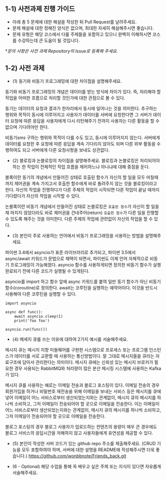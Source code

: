 ## 1-1) 사전과제 진행 가이드

- 아래 총 5 문제에 대한 해설을 작성한 뒤 Pull Request를 날려주세요.
- 문제 해설에 대한 정해진 양식은 없으며, 최대한 자세히 해설해주시면 좋습니다.
- 문제 유형은 해당 코스에서 다룰 주제들을 포함하고 있으니 완벽히 이해하시면 코스를 수강하는데 큰 도움이 될 것입니다.

**문의 사항은 사전 과제 Repository의 Issue로 등록해 주세요.*
  


## 1-2) 사전 과제

- (1) 동기와 비동기 프로그래밍에 대한 차이점을 설명해주세요.

동기와 비동기 프로그래밍의 개념은 데이터를 받는 방식에 차이가 있다. 즉, 처리해야 할 작업을 어떠한 흐름으로 처리할 것인가에 대한 관점으로 볼 수 있다.

동기는 데이터의 요청과 결과가 한자리에서 동시에 일어나는 것을 의미한다. 추구하는 행위와 목적이 동시에 이루어지고 사용자가 데이터를 서버에 요청한다면 그 서버가 데이터 요청에 따른 응답을 사용자에게 다시 리턴해주기 전까지 사용자는 다른 활동을 할 수 없으며 기다려야만 한다.

비동기sms 구하는 행위와 목적이 다를 수도 있고, 동시에 이루어지지 않는다. 서버에게 데이터를 요청한 후 요청에 따른 응답을 계속 기다리지 않아도 되며 다른 외부 활동을 수행하여도 되고 서버에게 다른 요청사항을 보내도 상관없다.


- (2) 블로킹과 논블로킹의 차이점을 설명해주세요.
블로킹과 논블로킹은 처리되어야 하는 한 작업이 전체적인 작업 흐름을 제어하느냐 아니냐에 대해 중점을 둔다. 

블록이란 동기의 개념에서 만들어진 상태로 호출된 함수가 자신의 할 일을 모두 마칠때까지 제어권을 계속 가지고서 호출한 함수에게 바로 돌려주지 않는 것을 블로킹이라고 한다. 자신의 작업을 진행하다가 다른 주체의 작업이 시작되면 다른 작업이 끝날 때까지 기다렸다가 자신의 작업을 시작할 수 있다.

논블록이란 비동기 개념에서 만들어진 상태로 논블로킹은 `호출된 함수`가 자신이 할 일을 채 마치지 않았더라도 바로 제어권을 건네주어(return) `호출한 함수`가 다른 일을 진행할 수 있도록 해주는 것을 의미한다. 다른 주체의 작업에 관련없이 자신의 작업을 할 수 있다.

- (3) 본인이 주로 사용하는 언어에서 비동기 프로그래밍을 사용하는 방법을 설명해주세요.

파이썬 3.4에서 asyncio가 표준 라이브러리로 추가되고, 파이썬 3.5에서 async/await 키워드가 문법으로 채택이 되면서, 파이썬도 이제 언어 자체적으로 비동기 프로그래밍이 가능해졌다. asyncio 함수를 사용하게되면 정의한 비동기 함수가 실행 완료되기 전에 다른 코드가 실행될 수 있게된다.

asyncio를 import 하고 함수 앞에 async 키워드를 붙여 일반 동기 함수가 아닌 비동기함수(coroutine)로 정의한다. await는 코루틴을 실행하는 예약어이다. 이것을 반드시 사용해야 다른 코루틴을 실행할 수 있다.

```
import asyncio

async def func():
	await asyncio.sleep(1)
    print('foo foo')

asyncio.run(func())
```


- (4) 메세지 큐를 쓰는 이유에 대하여 2가지 예시를 서술해주세요.

메시지 큐는 메시지 지향 미들웨어를 구현한 시스템으로 프로세스 또는 프로그램 인스턴스가 데이터를 서로 교환할 때 사용하는 통신방법이다. 말 그대로 메시지들을 큐라는 자료구조에 담아서 관리한다는 의미이다. 메시지 큐에는 신뢰성 있는 메시지 브로커가 필요한 경우 사용되는 RabbitMQ와 처리량이 많은 분산 메시징 시스템에 사용하는 Kafka가 있다.

메시지 큐를 사용하는 예로는 이메일 전송과 블로그 포스팅이 있다.
이메일 전송의 경우 회원가입을 하거나 비밀번호 재전송을 위해 이메일을 보내는 서비스 등은 메시지를 큐에 넣어 이메일이 어느 서비스로부터 생산되었는지와는 관계없이, 메시지 큐의 메시지를 하나씩 소비하고, 그저 이메일이 전송되어야 할 곳으로 이메일을 전송한다. 이는 이메일이 어느 서비스로부터 생산되었는지와는 관계없이, 메시지 큐의 메시지를 하나씩 소비하고, 그저 이메일이 전송되어야 할 곳으로 이메일을 전송한다.

블로그 포스팅의 경우 블로그 사용자가 업로드하는 컨텐츠의 용량이 매우 큰 경우에도 블로그 서비스의 응답시간을 저해하지 않고 사용자들에게 유연성을 제공할 수 있다.


- (5) 본인이 작성한 서버 코드가 있는 github repo 주소를 제출해주세요. (CRUD 기능을 모두 포함하여야 하며, 서버에 대한 설명을 README에 작성해주시면 더욱 좋습니다.) 
https://github.com/wonbbnote/Friends_back.git

- (6 - Optional) 해당 수업을 통해 꼭 배우고 싶은 주제 또는 지식이 있다면 자유롭게 서술해주세요.
